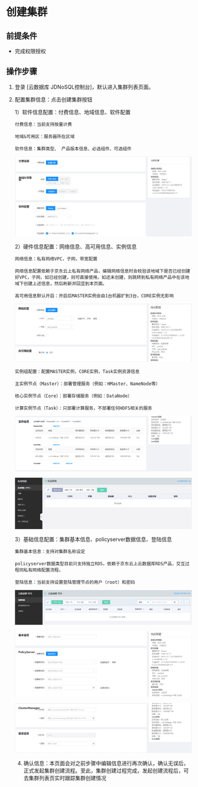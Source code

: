 # 创建集群

## 前提条件

- 完成权限授权

## 操作步骤

1. 登录 [云数据库 JDNoSQL控制台]，默认进入集群列表页面。

2. 配置集群信息：点击创建集群按钮

    1）软件信息配置：付费信息、地域信息、软件配置
    
       付费信息：当前支持按量计费
       
       地域&可用区：服务器所在区域
       
       软件信息：集群类型、 产品版本信息、必选组件、可选组件
       
    ![软件信息](../image/5.png)

    2）硬件信息配置：网络信息、高可用信息、实例信息
    
       网络信息：私有网络VPC，子网，带宽配置
          
       网络信息配置依赖于京东云上私有网络产品，编辑网络信息时会校验该地域下是否已经创建好VPC，子网，如已经创建，则可直接使用。如还未创建，则跳转到私有网络产品中在该地域下创建上述信息，然后刷新并回显到本页面。
       
       高可用信息默认开启：开启后MASTER实例会由1台机器扩到3台，CORE实例无影响
       
      ![硬件信息](../image/6.png) 
       
       实例组配置：配置MASTER实例，CORE实例，Task实例资源信息
        
       主实例节点（Master）：部署管理服务（例如：HMaster、NameNode等）
        
       核心实例节点（Core）：部署存储服务（例如：DataNode）
        
       计算实例节点（Task）：只部署计算服务，不部署任何HDFS相关的服务
       
      ![硬件信息](../image/7.png)
       
      ![私有网络](../image/8.png)
        
    3）基础信息配置：集群基本信息、policyserver数据信息、登陆信息

       集群基本信息：支持对集群名称设定
       
       policyserver数据类型目前只支持独立RDS，依赖于京东云上云数据库RDS产品，交互过程同私有网络配置流程。
       
       登陆信息：当前支持设置登陆管理节点的用户（root）和密码
        
    ![私有网络](../image/9.png)
    
    ![私有网络](../image/10.png)
    
    ![私有网络](../image/11.png)
    
    4) 确认信息：本页面会对之前步骤中编辑信息进行再次确认，确认无误后，正式发起集群创建流程。至此，集群创建过程完成，发起创建流程后，可去集群列表页实时跟踪集群创建情况


